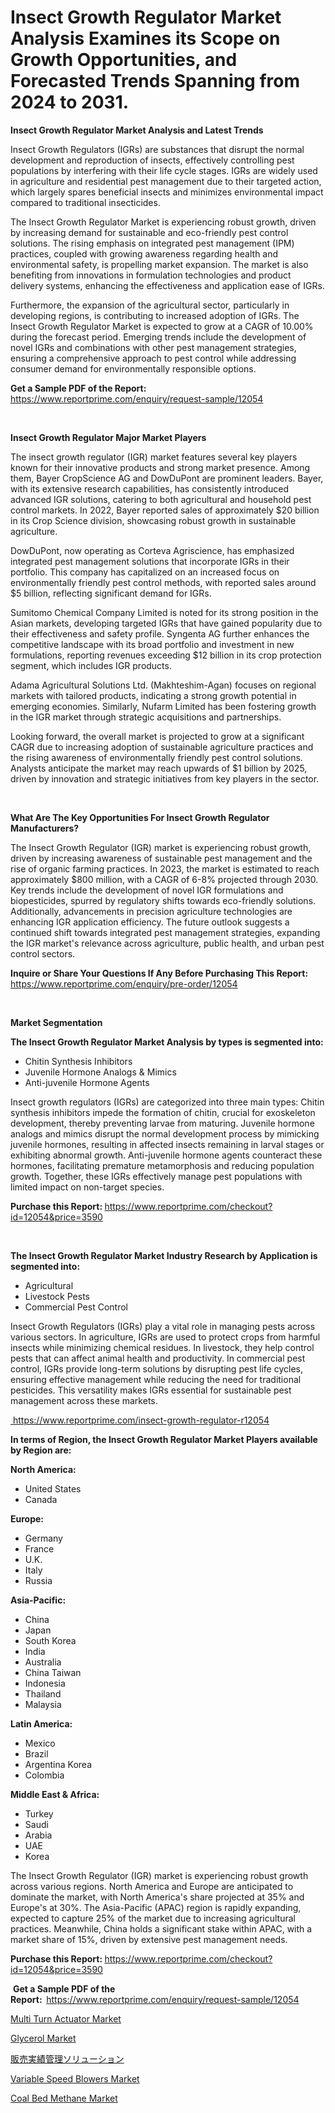 <p><h1>Insect Growth Regulator Market Analysis Examines its Scope on Growth Opportunities, and Forecasted Trends Spanning from 2024 to 2031.</h1></p><p><strong>Insect Growth Regulator Market Analysis and Latest Trends</strong></p>
<p><p>Insect Growth Regulators (IGRs) are substances that disrupt the normal development and reproduction of insects, effectively controlling pest populations by interfering with their life cycle stages. IGRs are widely used in agriculture and residential pest management due to their targeted action, which largely spares beneficial insects and minimizes environmental impact compared to traditional insecticides.</p><p>The Insect Growth Regulator Market is experiencing robust growth, driven by increasing demand for sustainable and eco-friendly pest control solutions. The rising emphasis on integrated pest management (IPM) practices, coupled with growing awareness regarding health and environmental safety, is propelling market expansion. The market is also benefiting from innovations in formulation technologies and product delivery systems, enhancing the effectiveness and application ease of IGRs.</p><p>Furthermore, the expansion of the agricultural sector, particularly in developing regions, is contributing to increased adoption of IGRs. The Insect Growth Regulator Market is expected to grow at a CAGR of 10.00% during the forecast period. Emerging trends include the development of novel IGRs and combinations with other pest management strategies, ensuring a comprehensive approach to pest control while addressing consumer demand for environmentally responsible options.</p></p>
<p><strong>Get a Sample PDF of the Report:&nbsp;</strong> <a href="https://www.reportprime.com/enquiry/request-sample/12054">https://www.reportprime.com/enquiry/request-sample/12054</a></p>
<p>&nbsp;</p>
<p><strong>Insect Growth Regulator Major Market Players</strong></p>
<p><p>The insect growth regulator (IGR) market features several key players known for their innovative products and strong market presence. Among them, Bayer CropScience AG and DowDuPont are prominent leaders. Bayer, with its extensive research capabilities, has consistently introduced advanced IGR solutions, catering to both agricultural and household pest control markets. In 2022, Bayer reported sales of approximately $20 billion in its Crop Science division, showcasing robust growth in sustainable agriculture.</p><p>DowDuPont, now operating as Corteva Agriscience, has emphasized integrated pest management solutions that incorporate IGRs in their portfolio. This company has capitalized on an increased focus on environmentally friendly pest control methods, with reported sales around $5 billion, reflecting significant demand for IGRs.</p><p>Sumitomo Chemical Company Limited is noted for its strong position in the Asian markets, developing targeted IGRs that have gained popularity due to their effectiveness and safety profile. Syngenta AG further enhances the competitive landscape with its broad portfolio and investment in new formulations, reporting revenues exceeding $12 billion in its crop protection segment, which includes IGR products.</p><p>Adama Agricultural Solutions Ltd. (Makhteshim-Agan) focuses on regional markets with tailored products, indicating a strong growth potential in emerging economies. Similarly, Nufarm Limited has been fostering growth in the IGR market through strategic acquisitions and partnerships.</p><p>Looking forward, the overall market is projected to grow at a significant CAGR due to increasing adoption of sustainable agriculture practices and the rising awareness of environmentally friendly pest control solutions. Analysts anticipate the market may reach upwards of $1 billion by 2025, driven by innovation and strategic initiatives from key players in the sector.</p></p>
<p>&nbsp;</p>
<p><strong>What Are The Key Opportunities For Insect Growth Regulator Manufacturers?</strong></p>
<p><p>The Insect Growth Regulator (IGR) market is experiencing robust growth, driven by increasing awareness of sustainable pest management and the rise of organic farming practices. In 2023, the market is estimated to reach approximately $800 million, with a CAGR of 6-8% projected through 2030. Key trends include the development of novel IGR formulations and biopesticides, spurred by regulatory shifts towards eco-friendly solutions. Additionally, advancements in precision agriculture technologies are enhancing IGR application efficiency. The future outlook suggests a continued shift towards integrated pest management strategies, expanding the IGR market's relevance across agriculture, public health, and urban pest control sectors.</p></p>
<p><strong>Inquire or Share Your Questions If Any Before Purchasing This Report:</strong> <a href="https://www.reportprime.com/enquiry/pre-order/12054">https://www.reportprime.com/enquiry/pre-order/12054</a></p>
<p>&nbsp;</p>
<p><strong>Market Segmentation</strong></p>
<p><strong>The Insect Growth Regulator Market Analysis by types is segmented into:</strong></p>
<p><ul><li>Chitin Synthesis Inhibitors</li><li>Juvenile Hormone Analogs & Mimics</li><li>Anti-juvenile Hormone Agents</li></ul></p>
<p><p>Insect growth regulators (IGRs) are categorized into three main types: Chitin synthesis inhibitors impede the formation of chitin, crucial for exoskeleton development, thereby preventing larvae from maturing. Juvenile hormone analogs and mimics disrupt the normal development process by mimicking juvenile hormones, resulting in affected insects remaining in larval stages or exhibiting abnormal growth. Anti-juvenile hormone agents counteract these hormones, facilitating premature metamorphosis and reducing population growth. Together, these IGRs effectively manage pest populations with limited impact on non-target species.</p></p>
<p><strong>Purchase this Report:&nbsp;</strong><a href="https://www.reportprime.com/checkout?id=12054&price=3590">https://www.reportprime.com/checkout?id=12054&price=3590</a></p>
<p>&nbsp;</p>
<p><strong>The Insect Growth Regulator Market Industry Research by Application is segmented into:</strong></p>
<p><ul><li>Agricultural</li><li>Livestock Pests</li><li>Commercial Pest Control</li></ul></p>
<p><p>Insect Growth Regulators (IGRs) play a vital role in managing pests across various sectors. In agriculture, IGRs are used to protect crops from harmful insects while minimizing chemical residues. In livestock, they help control pests that can affect animal health and productivity. In commercial pest control, IGRs provide long-term solutions by disrupting pest life cycles, ensuring effective management while reducing the need for traditional pesticides. This versatility makes IGRs essential for sustainable pest management across these markets.</p></p>
<p><a href="https://www.reportprime.com/insect-growth-regulator-r12054">&nbsp;https://www.reportprime.com/insect-growth-regulator-r12054</a></p>
<p><strong>In terms of Region, the Insect Growth Regulator Market Players available by Region are:</strong></p>
<p>
    <p> <strong> North America: </strong>
        <ul>
            <li>United States</li>
            <li>Canada</li>
        </ul>
        </p> 
    <p> <strong> Europe: </strong>
        <ul>
            <li>Germany</li>
            <li>France</li>
            <li>U.K.</li>
            <li>Italy</li>
            <li>Russia</li>
        </ul>
        </p> 
    <p> <strong> Asia-Pacific: </strong>
        <ul>
            <li>China</li>
            <li>Japan</li>
            <li>South Korea</li>
            <li>India</li>
            <li>Australia</li>
            <li>China Taiwan</li>
            <li>Indonesia</li>
            <li>Thailand</li>
            <li>Malaysia</li>
        </ul>
        </p> 
    <p> <strong> Latin America: </strong>
        <ul>
            <li>Mexico</li>
            <li>Brazil</li>
            <li>Argentina Korea</li>
            <li>Colombia</li>
        </ul>
        </p> 
    <p> <strong> Middle East & Africa: </strong>
        <ul>
            <li>Turkey</li>
            <li>Saudi</li>
            <li>Arabia</li>
            <li>UAE</li>
            <li>Korea</li>
        </ul>
    </p>
    </p>
<p><p>The Insect Growth Regulator (IGR) market is experiencing robust growth across various regions. North America and Europe are anticipated to dominate the market, with North America's share projected at 35% and Europe's at 30%. The Asia-Pacific (APAC) region is rapidly expanding, expected to capture 25% of the market due to increasing agricultural practices. Meanwhile, China holds a significant stake within APAC, with a market share of 15%, driven by extensive pest management needs.</p></p>
<p><strong>Purchase this Report: </strong><a href="https://www.reportprime.com/checkout?id=12054&price=3590">https://www.reportprime.com/checkout?id=12054&price=3590</a></p>
<p>&nbsp;<strong>Get a Sample PDF of the Report:&nbsp;&nbsp;</strong><a href="https://www.reportprime.com/enquiry/request-sample/12054">https://www.reportprime.com/enquiry/request-sample/12054</a></p>
<p><strong></strong></p>
<p><p><a href="https://medium.com/@randaarks98078567/global-multi-turn-actuator-market-size-share-analysis-by-product-type-by-application-by-b04115965bf5">Multi Turn Actuator Market</a></p><p><a href="https://github.com/RoccoManning/Market-Research-Report-List-6/blob/main/glycerol-market.md">Glycerol Market</a></p><p><a href="https://medium.com/@felicidadbucar3s/%E3%82%B0%E3%83%AD%E3%83%BC%E3%83%90%E3%83%AB%E8%B2%A9%E5%A3%B2%E3%83%91%E3%83%95%E3%82%A9%E3%83%BC%E3%83%9E%E3%83%B3%E3%82%B9%E7%AE%A1%E7%90%86%E3%82%BD%E3%83%AA%E3%83%A5%E3%83%BC%E3%82%B7%E3%83%A7%E3%83%B3%E5%B8%82%E5%A0%B4%E3%81%AB%E9%96%A2%E3%81%99%E3%82%8B%E6%88%A6%E7%95%A5%E7%9A%84%E5%B8%82%E5%A0%B4%E3%82%A4%E3%83%B3%E3%82%B5%E3%82%A4%E3%83%88-2024%E5%B9%B4-2031%E5%B9%B4-63ada5ef072d">販売実績管理ソリューション</a></p><p><a href="https://medium.com/@randaarks98078567/variable-speed-blowers-market-share-size-trends-industry-analysis-report-by-type-by-end-use-5740adbc7000">Variable Speed Blowers Market</a></p><p><a href="https://github.com/gulaimolin/Market-Research-Report-List-6/blob/main/coal-bed-methane-market.md">Coal Bed Methane Market</a></p></p>
